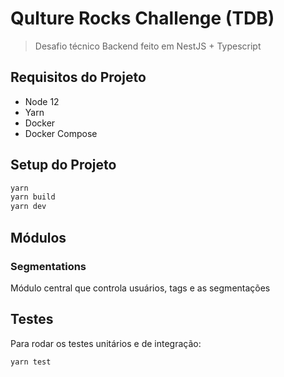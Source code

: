 # Qulture Rocks Challenge (TDB)

> Desafio técnico Backend feito em NestJS + Typescript

## Requisitos do Projeto

- Node 12
- Yarn
- Docker
- Docker Compose

## Setup do Projeto

```sh
yarn
yarn build
yarn dev
```

## Módulos

### Segmentations
Módulo central que controla usuários, tags e as segmentações

## Testes

Para rodar os testes unitários e de integração:

```sh
yarn test
```